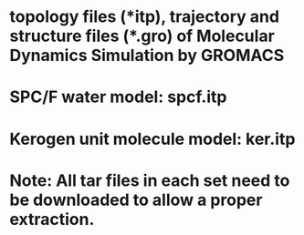 # topology files (\*itp), trajectory and structure files (\*.gro) of Molecular Dynamics Simulation by GROMACS  
# SPC/F water model: spcf.itp
# Kerogen unit molecule model: ker.itp

# Note: All tar files in each set need to be downloaded to allow a proper extraction.

